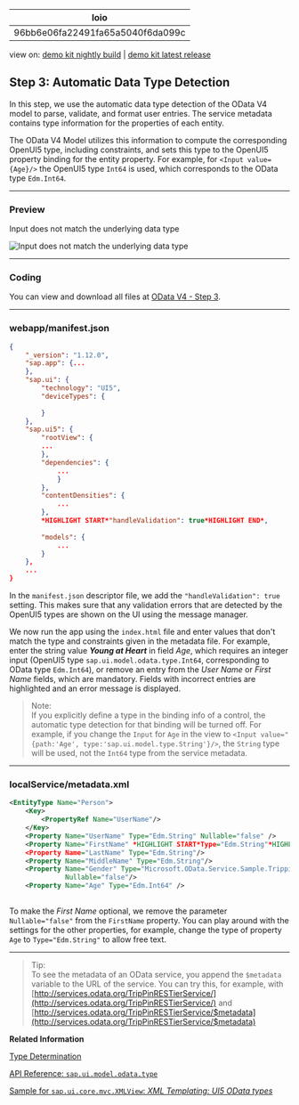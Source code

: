 <!-- loio96bb6e06fa22491fa65a5040f6da099c -->

| loio |
| -----|
| 96bb6e06fa22491fa65a5040f6da099c |

<div id="loio">

view on: [demo kit nightly build](https://openui5nightly.hana.ondemand.com/#/topic/96bb6e06fa22491fa65a5040f6da099c) | [demo kit latest release](https://openui5.hana.ondemand.com/#/topic/96bb6e06fa22491fa65a5040f6da099c)</div>

## Step 3: Automatic Data Type Detection

In this step, we use the automatic data type detection of the OData V4 model to parse, validate, and format user entries. The service metadata contains type information for the properties of each entity.

The OData V4 Model utilizes this information to compute the corresponding OpenUI5 type, including constraints, and sets this type to the OpenUI5 property binding for the entity property. For example, for `<Input value={Age}/>` the OpenUI5 type `Int64` is used, which corresponds to the OData type `Edm.Int64`.

***

<a name="loio96bb6e06fa22491fa65a5040f6da099c__section_bt4_fxc_z1b"/>

### Preview

   
  
<a name="loio96bb6e06fa22491fa65a5040f6da099c__fig_zyb_mlb_mcb"/>Input does not match the underlying data type

 ![](loio8320fcfb59db4d209e17a84c21e44647_LowRes.png "Input does not match the underlying data type") 

***

<a name="loio96bb6e06fa22491fa65a5040f6da099c__section_tsr_gxc_z1b"/>

### Coding

You can view and download all files at [OData V4 - Step 3](https://openui5.hana.ondemand.com/explored.html#/sample/sap.ui.core.tutorial.odatav4.03/preview).

***

<a name="loio96bb6e06fa22491fa65a5040f6da099c__section_pp2_mxc_z1b"/>

### webapp/manifest.json

``` json
{
	"_version": "1.12.0",
	"sap.app": {...
	},
	"sap.ui": {
		"technology": "UI5",
		"deviceTypes": {
		   
		}
	},
	"sap.ui5": {
		"rootView": {
		...
		},
		"dependencies": {
			...
			}
		},
		"contentDensities": {
			...
		},
		*HIGHLIGHT START*"handleValidation": true*HIGHLIGHT END*,
		
		"models": {
			...
		}
	},
	...
}

```

In the `manifest.json` descriptor file, we add the `"handleValidation": true` setting. This makes sure that any validation errors that are detected by the OpenUI5 types are shown on the UI using the message manager.

We now run the app using the `index.html` file and enter values that don't match the type and constraints given in the metadata file. For example, enter the string value ***Young at Heart*** in field *Age*, which requires an integer input \(OpenUI5 type `sap.ui.model.odata.type.Int64`, corresponding to OData type `Edm.Int64`\), or remove an entry from the *User Name* or *First Name* fields, which are mandatory. Fields with incorrect entries are highlighted and an error message is displayed.

> Note:  
> If you explicitly define a type in the binding info of a control, the automatic type detection for that binding will be turned off. For example, if you change the `Input` for `Age` in the view to `<Input value="{path:'Age', type:'sap.ui.model.type.String'}/>`, the `String` type will be used, not the `Int64` type from the service metadata.

***

<a name="loio96bb6e06fa22491fa65a5040f6da099c__section_pvc_fyc_z1b"/>

### localService/metadata.xml

``` xml
<EntityType Name="Person">
	<Key>
		<PropertyRef Name="UserName"/>
	</Key>
	<Property Name="UserName" Type="Edm.String" Nullable="false" />
	<Property Name="FirstName" *HIGHLIGHT START*Type="Edm.String"*HIGHLIGHT END* />
	<Property Name="LastName" Type="Edm.String"/>
	<Property Name="MiddleName" Type="Edm.String"/>
	<Property Name="Gender" Type="Microsoft.OData.Service.Sample.TrippinInMemory.Models.PersonGender"
			  Nullable="false"/>
	<Property Name="Age" Type="Edm.Int64" />
   
```

To make the *First Name* optional, we remove the parameter `Nullable="false"` from the `FirstName` property. You can play around with the settings for the other properties, for example, change the type of property `Age` to `Type="Edm.String"` to allow free text.

***

> Tip:  
> To see the metadata of an OData service, you append the `$metadata` variable to the URL of the service. You can try this, for example, with [http://services.odata.org/TripPinRESTierService/](http://services.odata.org/TripPinRESTierService/) and [http://services.odata.org/TripPinRESTierService/$metadata](http://services.odata.org/TripPinRESTierService/$metadata)

**Related Information**  


[Type Determination](Type_Determination_53cdd55.md)

[API Reference: `sap.ui.model.odata.type`](https://openui5.hana.ondemand.com/#docs/api/symbols/sap.ui.model.odata.type.html)

[Sample for `sap.ui.core.mvc.XMLView`: *XML Templating: UI5 OData types*](https://openui5.hana.ondemand.com/explored.html#/sample/sap.ui.core.sample.ViewTemplate.types/preview)

